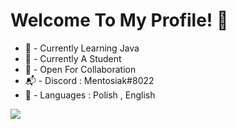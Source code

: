 # Welcome To My Profile! 👋

 - 🎒 - Currently Learning Java
 - 🏫 - Currently A Student
 - 🚀 - Open For Collaboration
 - 📬 - Discord :  Mentosiak#8022
 - 📧 - Languages : Polish , English

<img src="https://github-readme-stats.vercel.app/api?username=Mentosiak&&show_icons=true&title_color=0677CD&icon_color=E30430&text_color=F1F0F0&bg_color=151515">
